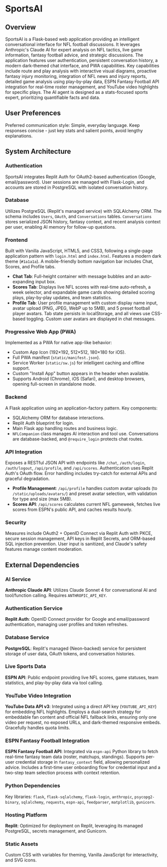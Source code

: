 # SportsAI

## Overview

SportsAI is a Flask-based web application providing an intelligent conversational interface for NFL football discussions. It leverages Anthropic's Claude AI for expert analysis on NFL tactics, live game information, fantasy football advice, and strategic discussions. The application features user authentication, persistent conversation history, a modern dark-themed chat interface, and PWA capabilities. Key capabilities include route and play analysis with interactive visual diagrams, proactive fantasy injury monitoring, integration of NFL news and injury reports, detailed game analysis using play-by-play data, ESPN Fantasy Football API integration for real-time roster management, and YouTube video highlights for specific plays. The AI agent is designed as a stats-focused sports expert, prioritizing quantifiable facts and data.

## User Preferences

Preferred communication style: Simple, everyday language. Keep responses concise - just key stats and salient points, avoid lengthy explanations.

## System Architecture

### Authentication

SportsAI integrates Replit Auth for OAuth2-based authentication (Google, email/password). User sessions are managed with Flask-Login, and accounts are stored in PostgreSQL with isolated conversation history.

### Database

Utilizes PostgreSQL (Replit's managed service) with SQLAlchemy ORM. The schema includes `Users`, `OAuth`, and `Conversations` tables. `Conversations` stores serialized JSON history, fantasy context, and recent analysis context per user, enabling AI memory for follow-up questions.

### Frontend

Built with Vanilla JavaScript, HTML5, and CSS3, following a single-page application pattern with `login.html` and `index.html`. Features a modern dark theme (`#1a1a1a`). A mobile-friendly bottom navigation bar includes Chat, Scores, and Profile tabs.
- **Chat Tab**: Full-height container with message bubbles and an auto-expanding input box.
- **Scores Tab**: Displays live NFL scores with real-time auto-refresh, a week selector, and expandable game cards showing detailed scoring plays, play-by-play updates, and team statistics.
- **Profile Tab**: User profile management with custom display name input, avatar upload (PNG, JPEG, WebP up to 5MB), and 5 preset football player avatars.
Tab state persists in localStorage, and all views use CSS-based toggling. Custom user avatars are displayed in chat messages.

### Progressive Web App (PWA)

Implemented as a PWA for native app-like behavior:
- Custom App Icon (192×192, 512×512, 180×180 for iOS).
- Full PWA manifest (`static/manifest.json`).
- Service Worker (`static/sw.js`) for intelligent caching and offline support.
- Custom "Install App" button appears in the header when available.
- Supports Android (Chrome), iOS (Safari), and desktop browsers, opening full-screen in standalone mode.

### Backend

A Flask application using an application-factory pattern. Key components:
- SQLAlchemy ORM for database interactions.
- Replit Auth blueprint for login.
- Main Flask app handling routes and business logic.
- `NFLCompanion` class manages AI interaction and tool use.
Conversations are database-backed, and `@require_login` protects chat routes.

### API Integration

Exposes a RESTful JSON API with endpoints like `/chat`, `/auth/login`, `/auth/logout`, `/api/profile`, and `/api/scores`. Authentication uses Replit Auth's OAuth flow. Error handling includes try-catch for external APIs and graceful degradation.
- **Profile Management**: `/api/profile` handles custom avatar uploads (to `/static/uploads/avatars/`) and preset avatar selection, with validation for type and size (max 5MB).
- **Scores API**: `/api/scores` calculates current NFL gameweek, fetches live scores from ESPN's public API, and caches results hourly.

### Security

Measures include OAuth2 + OpenID Connect via Replit Auth with PKCE, secure session management, API keys in Replit Secrets, and ORM-based SQL injection prevention. User input is sanitized, and Claude's safety features manage content moderation.

## External Dependencies

### AI Service

**Anthropic Claude API**: Utilizes Claude Sonnet 4 for conversational AI and tool/function calling. Requires `ANTHROPIC_API_KEY`.

### Authentication Service

**Replit Auth**: OpenID Connect provider for Google and email/password authentication, managing user profiles and token refreshes.

### Database Service

**PostgreSQL**: Replit's managed (Neon-backed) service for persistent storage of user data, OAuth tokens, and conversation histories.

### Live Sports Data

**ESPN API**: Public endpoint providing live NFL scores, game statuses, team statistics, and play-by-play data via tool calling.

### YouTube Video Integration

**YouTube Data API v3**: Integrated using a direct API key (`YOUTUBE_API_KEY`) for embedding NFL highlights. Employs a dual-search strategy for embeddable fan content and official NFL fallback links, ensuring only one video per request, no exposed URLs, and dark-themed responsive embeds. Gracefully handles quota limits.

### ESPN Fantasy Football Integration

**ESPN Fantasy Football API**: Integrated via `espn-api` Python library to fetch real-time fantasy team data (roster, matchups, standings). Supports per-user credential storage in `fantasy_context` field, allowing personalized advice. Includes a first-time user onboarding flow for credential input and a two-step team selection process with context retention.

### Python Dependencies

Key libraries: `flask`, `flask-sqlalchemy`, `flask-login`, `anthropic`, `psycopg2-binary`, `sqlalchemy`, `requests`, `espn-api`, `feedparser`, `matplotlib`, `gunicorn`.

### Hosting Platform

**Replit**: Optimized for deployment on Replit, leveraging its managed PostgreSQL, secrets management, and Gunicorn.

### Static Assets

Custom CSS with variables for theming, Vanilla JavaScript for interactivity, and SVG icons.